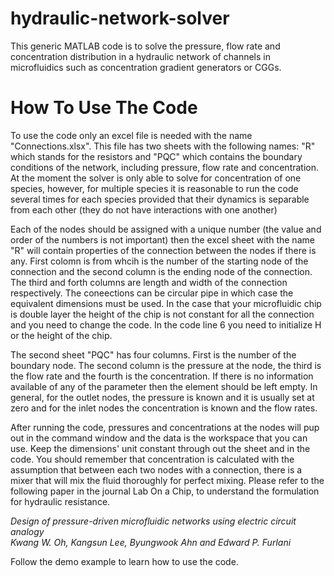 # hydraulic-network-solver
This generic MATLAB code is to solve the pressure, flow rate and concentration distribution in a hydraulic network of channels in microfluidics such as concentration gradient generators or CGGs. 
# How To Use The Code
To use the code only an excel file is needed with the name "Connections.xlsx". This file has two sheets with the following names: "R" which stands for the resistors and "PQC" which contains the boundary conditions of the network, including pressure, flow rate and concentration. At the moment the solver is only able to solve for concentration of one species, however, for multiple species it is reasonable to run the code several times for each species provided that their dynamics is separable from each other (they do not have interactions with one another)

Each of the nodes should be assigned with a unique number (the value and order of the numbers is not important) then the excel sheet with the name "R" will contain properties of the connection between the nodes if there is any. First colomn is from whcih is the number of the starting node of the connection and the second column is the ending node of the connection. The third and forth columns are length and width of the connection respectively. The coneections can be circular pipe in which case the equivalent dimensions must be used. In the case that your microfluidic chip is double layer the height of the chip is not constant for all the connection and you need to change the code. In the code line 6 you need to initialize H or the height of the chip. 

The second sheet "PQC" has four columns. First is the number of the boundary node. The second column is the pressure at the node, the third is the flow rate and the fourth is the concentration. If there is no information available of any of the parameter then the element should be left empty. In general, for the outlet nodes, the pressure is known and it is usually set at zero and for the inlet nodes the concentration is known and the flow rates. 

After running the code, pressures and concentrations at the nodes will pup out in the command window and the data is the workspace that you can use. Keep the dimensions' unit constant through out the sheet and in the code. You should remember that concentration is calculated with the assumption that between each two nodes with a connection, there is a mixer that will mix the fluid thoroughly for perfect mixing. Please refer to the following paper in the journal Lab On a Chip, to understand the formulation for hydraulic resistance. 

_Design of pressure-driven microfluidic networks using electric circuit analogy <br />
Kwang W. Oh, Kangsun Lee, Byungwook Ahn and Edward P. Furlani_

Follow the demo example to learn how to use the code.
